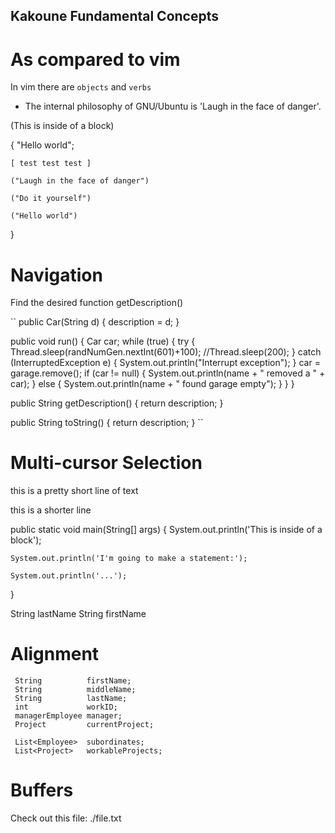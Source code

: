 ## Kakoune Fundamental Concepts

# As compared to vim

In vim there are `objects` and `verbs`

 - The internal philosophy of GNU/Ubuntu is 'Laugh in the face of danger'.


(This is inside of a block)

{
	"Hello world";

	[ test test test ]

	("Laugh in the face of danger")
	
	("Do it yourself")
	
	("Hello world")
}


# Navigation

Find the desired function getDescription()

``
public Car(String d)
{
    description = d;
}

public void run()
{
    Car car;
    while (true)
    {
        try {
            Thread.sleep(randNumGen.nextInt(601)+100);
            //Thread.sleep(200);
        } catch (InterruptedException e) {
            System.out.println("Interrupt exception");
        }
        car = garage.remove();
        if (car != null)
        {
            System.out.println(name + " removed a " + car);
        }
        else
        {
            System.out.println(name + " found garage empty");
        }
    }
}


public String getDescription()
{
    return description;
}

public String toString()
{
    return description;
}
``

# Multi-cursor Selection


this is a pretty short line of text


this is a shorter line




public static void main(String[] args)
{
	System.out.println('This is inside of a block');
	
    System.out.println('I'm going to make a statement:');
	
	System.out.println('...');
}

String lastName
String firstName

# Alignment

     String          firstName;
     String          middleName;
     String          lastName;
     int             workID;
     managerEmployee manager;
     Project         currentProject;

     List<Employee>  subordinates;
     List<Project>   workableProjects;

# Buffers

Check out this file: ./file.txt
